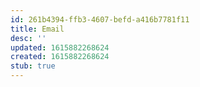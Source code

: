 ```yaml
---
id: 261b4394-ffb3-4607-befd-a416b7781f11
title: Email
desc: ''
updated: 1615882268624
created: 1615882268624
stub: true
---
```


